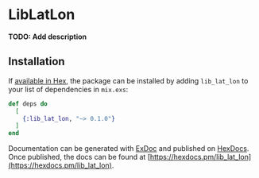# LibLatLon

**TODO: Add description**

## Installation

If [available in Hex](https://hex.pm/docs/publish), the package can be installed
by adding `lib_lat_lon` to your list of dependencies in `mix.exs`:

```elixir
def deps do
  [
    {:lib_lat_lon, "~> 0.1.0"}
  ]
end
```

Documentation can be generated with [ExDoc](https://github.com/elixir-lang/ex_doc)
and published on [HexDocs](https://hexdocs.pm). Once published, the docs can
be found at [https://hexdocs.pm/lib_lat_lon](https://hexdocs.pm/lib_lat_lon).

